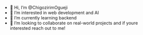 - 👋 Hi, I’m @ChigozirimOgueji
- 👀 I’m interested in web development and AI
- 🌱 I’m currently learning backend
- 💞️ I’m looking to collaborate on real-world projects and if youre interested reach out to me!

<!---
ChigozirimOgueji/ChigozirimOgueji is a ✨ special ✨ repository because its `README.md` (this file) appears on your GitHub profile.
You can click the Preview link to take a look at your changes.
--->
